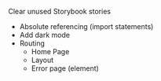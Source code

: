 Clear unused Storybook stories

- Absolute referencing (import statements)
- Add dark mode
- Routing
  - Home Page
  - Layout
  - Error page (element)
